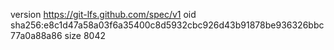 version https://git-lfs.github.com/spec/v1
oid sha256:e8c1d47a58a03f6a35400c8d5932cbc926d43b91878be936326bbc77a0a88a86
size 8042

